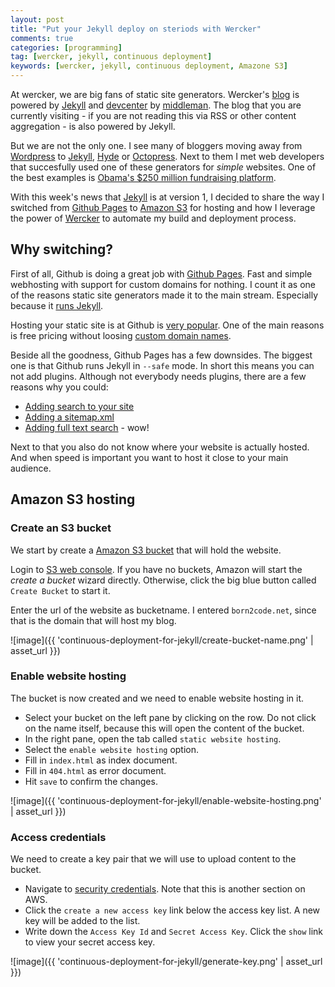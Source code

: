 ```yaml
---
layout: post
title: "Put your Jekyll deploy on steriods with Wercker"
comments: true
categories: [programming]
tag: [wercker, jekyll, continuous deployment]
keywords: [wercker, jekyll, continuous deployment, Amazone S3]
---
```


At wercker, we are big fans of static site generators. Wercker's [blog](http://blog.wercker.com/) is powered by [Jekyll](http://jekyllrb.com/) and [devcenter](http://devcenter.wercker.com) by [middleman](http://middlemanapp.com/). The blog that you are currently visiting - if you are not reading this via RSS or other content aggregation - is also powered by Jekyll.

But we are not the only one. I see many of bloggers moving away from [Wordpress](http://wordpress.org) to [Jekyll](http://jekyllrb.com/), [Hyde](http://ringce.com/hyde) or [Octopress](http://octopress.org/). Next to them I met web developers that succesfully used one of these generators for _simple_ websites. One of the best examples is [Obama's $250 million fundraising platform](http://kylerush.net/blog/meet-the-obama-campaigns-250-million-fundraising-platform/).

With this week's news that [Jekyll](http://jekullrb.com) is at version 1, I decided to share the way I switched from [Github Pages](http://pages.github.com/) to [Amazon S3](http://aws.amazon.com/s3/) for hosting and how I leverage the power of [Wercker](https://wercker.com/) to automate my build and deployment process.

## Why switching?

First of all, Github is doing a great job with [Github Pages](http://pages.github.com/). Fast and simple webhosting with support for custom domains for nothing. I count it as one of the reasons static site generators made it to the main stream. Especially because it [runs Jekyll](https://help.github.com/articles/using-jekyll-with-pages).

Hosting your static site is at Github is [very popular](https://www.google.nl/search?q=hosting+blog+at+github). One of the main reasons is free pricing without loosing [custom domain names](https://help.github.com/articles/setting-up-a-custom-domain-with-pages).

Beside all the goodness, Github Pages has a few downsides. The biggest one is that Github runs Jekyll in `--safe` mode. In short this means you can not add plugins. Although not everybody needs plugins, there are a few reasons why you could:

* [Adding search to your site](https://github.com/cobbler/jekyll-dynamic-search)
* [Adding a sitemap.xml](https://github.com/kinnetica/jekyll-plugins)
* [Adding full text search](https://github.com/slashdotdash/jekyll-lunr-js-search) - wow!

Next to that you also do not know where your website is actually hosted. And when speed is important you want to host it close to your main audience.

## Amazon S3 hosting

### Create an S3 bucket

We start by create a [Amazon S3 bucket](http://docs.aws.amazon.com/AmazonS3/latest/dev/UsingBucket.html) that will hold the website. 

Login to [S3 web console](https://console.aws.amazon.com/s3/home). If you have no buckets, Amazon will start the _create a bucket_ wizard directly. Otherwise, click the big blue button called `Create Bucket` to start it. 

Enter the url of the website as bucketname. I entered `born2code.net`, since that is the domain that will host my blog.

![image]({{ 'continuous-deployment-for-jekyll/create-bucket-name.png' | asset_url }})

### Enable website hosting

The bucket is now created and we need to enable website hosting in it. 

* Select your bucket on the left pane by clicking on the row. Do not click on the name itself, because this will open the content of the bucket.
* In the right pane, open the tab called `static website hosting`.
* Select the `enable website hosting` option.
* Fill in `index.html` as index document.
* Fill in `404.html` as error document.
* Hit `save` to confirm the changes.

![image]({{ 'continuous-deployment-for-jekyll/enable-website-hosting.png' | asset_url }})

### Access credentials

We need to create a key pair that we will use to upload content to the bucket.

* Navigate to [security credentials](https://portal.aws.amazon.com/gp/aws/securityCredentials#access_credentials). Note that this is another section on AWS. 
* Click the `create a new access key` link below the access key list. A new key will be added to the list.
* Write down the `Access Key Id` and `Secret Access Key`. Click the `show` link to view your secret access key.

![image]({{ 'continuous-deployment-for-jekyll/generate-key.png' | asset_url }})
